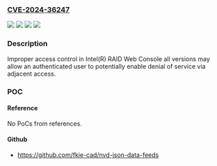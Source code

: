 ### [CVE-2024-36247](https://cve.mitre.org/cgi-bin/cvename.cgi?name=CVE-2024-36247)
![](https://img.shields.io/static/v1?label=Product&message=Intel(R)%20RAID%20Web%20Console&color=blue)
![](https://img.shields.io/static/v1?label=Version&message=%3D%20See%20references%20&color=brighgreen)
![](https://img.shields.io/static/v1?label=Vulnerability&message=Improper%20access%20control&color=brighgreen)
![](https://img.shields.io/static/v1?label=Vulnerability&message=denial%20of%20service&color=brighgreen)

### Description

Improper access control in Intel(R) RAID Web Console all versions may allow an authenticated user to potentially enable denial of service via adjacent access.

### POC

#### Reference
No PoCs from references.

#### Github
- https://github.com/fkie-cad/nvd-json-data-feeds

